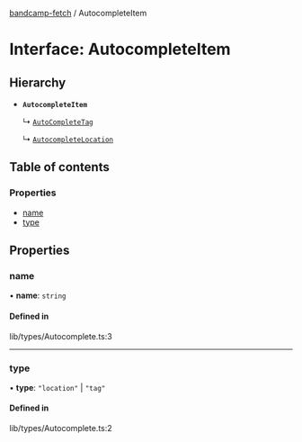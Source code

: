 [bandcamp-fetch](../README.md) / AutocompleteItem

# Interface: AutocompleteItem

## Hierarchy

- **`AutocompleteItem`**

  ↳ [`AutoCompleteTag`](AutoCompleteTag.md)

  ↳ [`AutocompleteLocation`](AutocompleteLocation.md)

## Table of contents

### Properties

- [name](AutocompleteItem.md#name)
- [type](AutocompleteItem.md#type)

## Properties

### name

• **name**: `string`

#### Defined in

lib/types/Autocomplete.ts:3

___

### type

• **type**: ``"location"`` \| ``"tag"``

#### Defined in

lib/types/Autocomplete.ts:2
